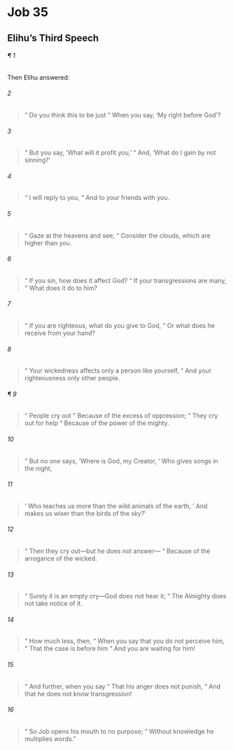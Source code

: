 # Job 35
## Elihu’s Third Speech
###### ¶ 1
Then Elihu answered:
###### 2
>  “ Do you think this to be just
>  “ When you say, ‘My right before God’?
###### 3
>  “ But you say, ‘What will it profit you,’
>  “ And, ‘What do I gain by not sinning?’
###### 4
>  “ I will reply to you,
>  “ And to your friends with you.
###### 5
>  “ Gaze at the heavens and see;
>  “ Consider the clouds, which are higher than you.
###### 6
>  “ If you sin, how does it affect God?
>  “ If your transgressions are many,
>  “ What does it do to him?
###### 7
>  “ If you are righteous, what do you give to God,
>  “ Or what does he receive from your hand?
###### 8
>  “ Your wickedness affects only a person like yourself,
>  “ And your righteousness only other people.
###### ¶ 9
>  “ People cry out
>  “ Because of the excess of oppression;
>  “ They cry out for help
>  “ Because of the power of the mighty.
###### 10
>  “ But no one says, ‘Where is God, my Creator,
>  ‘ Who gives songs in the night,
###### 11
>  ‘ Who teaches us more than the wild animals of the earth,
>  ‘ And makes us wiser than the birds of the sky?’
###### 12
>  “ Then they cry out—but he does not answer—
>  “ Because of the arrogance of the wicked.
###### 13
>  “ Surely it is an empty cry—God does not hear it;
>  “ The Almighty does not take notice of it.
###### 14
>  “ How much less, then,
>  “ When you say that you do not perceive him,
>  “ That the case is before him
>  “ And you are waiting for him!
###### 15
>  “ And further, when you say
>  “ That his anger does not punish,
>  “ And that he does not know transgression!
###### 16
>  “ So Job opens his mouth to no purpose;
>  “ Without knowledge he multiplies words.”
